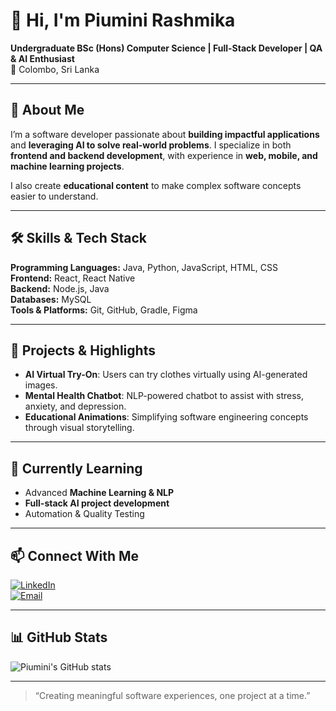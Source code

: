 # 👋 Hi, I'm Piumini Rashmika

**Undergraduate BSc (Hons) Computer Science | Full-Stack Developer | QA & AI Enthusiast**  
📍 Colombo, Sri Lanka  

---

## 💼 About Me
I’m a software developer passionate about **building impactful applications** and **leveraging AI to solve real-world problems**. I specialize in both **frontend and backend development**, with experience in **web, mobile, and machine learning projects**.  

I also create **educational content** to make complex software concepts easier to understand.  

---

## 🛠 Skills & Tech Stack
**Programming Languages:** Java, Python, JavaScript, HTML, CSS  
**Frontend:** React, React Native  
**Backend:** Node.js, Java  
**Databases:** MySQL  
**Tools & Platforms:** Git, GitHub, Gradle, Figma  

---

## 🚀 Projects & Highlights
- **AI Virtual Try-On**: Users can try clothes virtually using AI-generated images.  
- **Mental Health Chatbot**: NLP-powered chatbot to assist with stress, anxiety, and depression.  
- **Educational Animations**: Simplifying software engineering concepts through visual storytelling.  

---

## 🌱 Currently Learning
- Advanced **Machine Learning & NLP**  
- **Full-stack AI project development**  
- Automation & Quality Testing  

---

## 📫 Connect With Me
[![LinkedIn](https://img.shields.io/badge/LinkedIn-Piumini-blue?style=flat-square&logo=linkedin)](www.linkedin.com/in/piumini-rashmika-020b872aa)   
[![Email](https://img.shields.io/badge/Email-Piumini-orange?style=flat-square&logo=gmail)](mailto:piuminirashmika@gmail.com)  

---

## 📊 GitHub Stats
![Piumini's GitHub stats](https://github-readme-stats.vercel.app/api?username=your-github-username&show_icons=true&theme=gruvbox)  

---

> “Creating meaningful software experiences, one project at a time.”
